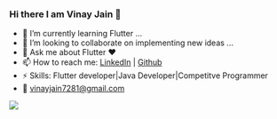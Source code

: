 ### Hi there I am Vinay Jain 👋

- 🌱 I’m currently learning Flutter ...
- 👯 I’m looking to collaborate on implementing new ideas ...
- 💬 Ask me about Flutter ❤
- 📫 How to reach me: <a href="https://www.linkedin.com/in/vinay-jain-394288188">LinkedIn</a> | <a href="https://github.com/swift0vinay">Github</a>
- ⚡ Skills: Flutter developer|Java Developer|Competitve Programmer
- 📧 vinayjain7281@gmail.com
<img src='https://github-readme-stats.vercel.app/api?username=swift0vinay&&show_icons=true&title_color=ffffff&icon_color=bb2acf&text_color=daf7dc&bg_color=151515'>
